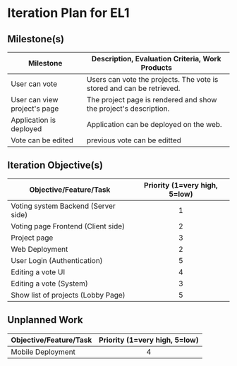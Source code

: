 # Iteration Plan for EL1

## Milestone(s)

| Milestone | Description, Evaluation Criteria, Work Products |
|-----------|-----------------------------------------|
|  User can vote  | Users can vote the projects. The vote is stored and can be retrieved. |
|  User can view project's page  | The project page is rendered and show the project's description. |
|  Application is deployed  | Application can be deployed on the web. |
| Vote can be edited | previous vote can be editted |


## Iteration Objective(s)

| Objective/Feature/Task | Priority (1=very high, 5=low) |
|------------------------|:-----------------------------:|
| Voting system Backend (Server side) | 1 |
| Voting page Frontend (Client side) | 2 |
| Project page | 3 |
| Web Deployment | 2 |
| User Login (Authentication) | 5 |
| Editing a vote UI | 4 |
| Editing a vote (System) | 3 |
| Show list of projects (Lobby Page) | 5 |



## Unplanned Work


| Objective/Feature/Task | Priority (1=very high, 5=low) |
|------------------------|:-----------------------------:|
| Mobile Deployment | 4 |

